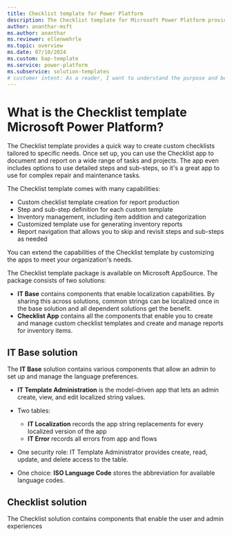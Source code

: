 ```yaml
---
title: Checklist template for Power Platform
description: The Checklist template for Microsoft Power Platform provides a quick way to create custom checklists tailored to specific needs.
author: ananthar-msft
ms.author: ananthar
ms.reviewer: ellenwehrle
ms.topic: overview
ms.date: 07/10/2024
ms.custom: bap-template
ms.service: power-platform
ms.subservice: solution-templates
# customer intent: As a reader, I want to understand the purpose and benefits of the Checklist template for Power Platform.
---
```


# What is the Checklist template Microsoft Power Platform?

The Checklist template provides a quick way to create custom checklists tailored to specific needs. Once set up, you can use the Checklist app to document and report on a wide range of tasks and projects. The app even includes options to use detailed steps and sub-steps, so it's a great app to use for complex repair and maintenance tasks.

The Checklist template comes with many capabilities:

- Custom checklist template creation for report production
- Step and sub-step definition for each custom template
- Inventory management, including item addition and categorization
- Customized template use for generating inventory reports
- Report navigation that allows you to skip and revisit steps and sub-steps as needed

You can extend the capabilities of the Checklist template by customizing the apps to meet your organization's needs.

The Checklist template package is available on Microsoft AppSource. The package consists of two solutions:

- **IT Base** contains components that enable localization capabilities. By sharing this across solutions, common strings can be localized once in the base solution and all dependent solutions get the benefit.
- **Checklist App** contains all the components that enable you to create and manage custom checklist templates and create and manage reports for inventory items.

## IT Base solution

The **IT Base** solution contains various components that allow an admin to set up and manage the language preferences.

- **IT Template Administration** is the model-driven app that lets an admin create, view, and edit localized string values.

- Two tables:

  - **IT Localization** records the app string replacements for every localized version of the app
  - **IT Error** records all errors from app and flows
- One security role: IT Template Administrator provides create, read, update, and delete access to the table. 
- One choice: **ISO Language Code** stores the abbreviation for available language codes.

## Checklist solution

The Checklist solution contains components that enable the user and admin experiences